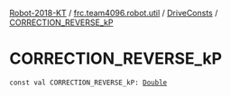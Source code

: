 [Robot-2018-KT](../../index.md) / [frc.team4096.robot.util](../index.md) / [DriveConsts](index.md) / [CORRECTION_REVERSE_kP](./-c-o-r-r-e-c-t-i-o-n_-r-e-v-e-r-s-e_k-p.md)

# CORRECTION_REVERSE_kP

`const val CORRECTION_REVERSE_kP: `[`Double`](https://kotlinlang.org/api/latest/jvm/stdlib/kotlin/-double/index.html)